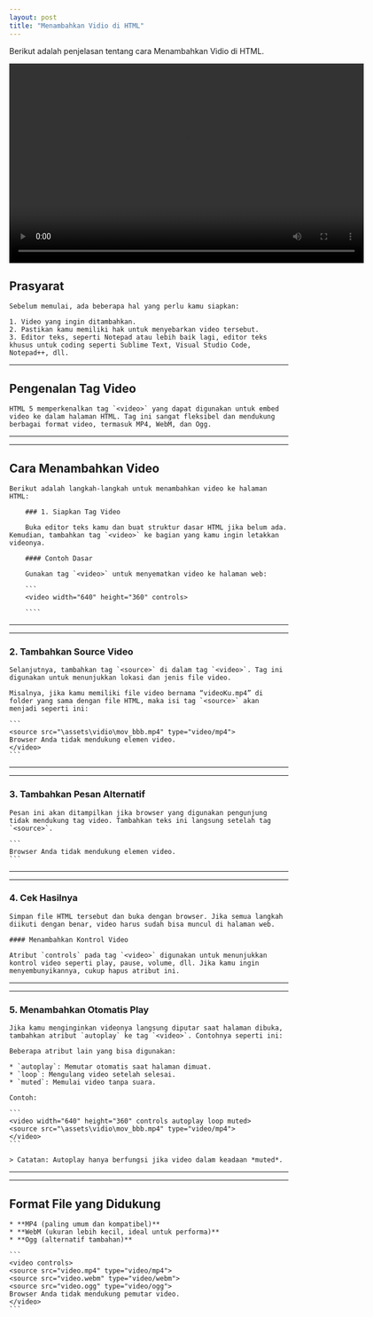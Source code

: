 ```yaml
---
layout: post
title: "Menambahkan Vidio di HTML"
---
```


Berikut adalah penjelasan tentang cara Menambahkan Vidio di HTML.

<video width="640" height="360" controls>
  <source src="\assets\vidio\mov_bbb.mp4" type="video/mp4">
  Browser Anda tidak mendukung elemen video.
</video>

## Prasyarat

    Sebelum memulai, ada beberapa hal yang perlu kamu siapkan:

    1. Video yang ingin ditambahkan.  
    2. Pastikan kamu memiliki hak untuk menyebarkan video tersebut.  
    3. Editor teks, seperti Notepad atau lebih baik lagi, editor teks khusus untuk coding seperti Sublime Text, Visual Studio Code, Notepad++, dll.


---

## Pengenalan Tag Video

    HTML 5 memperkenalkan tag `<video>` yang dapat digunakan untuk embed video ke dalam halaman HTML. Tag ini sangat fleksibel dan mendukung berbagai format video, termasuk MP4, WebM, dan Ogg.

---
---

## Cara Menambahkan Video

    Berikut adalah langkah-langkah untuk menambahkan video ke halaman HTML:

        ### 1. Siapkan Tag Video

        Buka editor teks kamu dan buat struktur dasar HTML jika belum ada. Kemudian, tambahkan tag `<video>` ke bagian yang kamu ingin letakkan videonya.

        #### Contoh Dasar

        Gunakan tag `<video>` untuk menyematkan video ke halaman web:

        ```
        <video width="640" height="360" controls>
            
        ````

---
---


### 2. Tambahkan Source Video

    Selanjutnya, tambahkan tag `<source>` di dalam tag `<video>`. Tag ini digunakan untuk menunjukkan lokasi dan jenis file video.

    Misalnya, jika kamu memiliki file video bernama “videoKu.mp4” di folder yang sama dengan file HTML, maka isi tag `<source>` akan menjadi seperti ini:

    ```
    <source src="\assets\vidio\mov_bbb.mp4" type="video/mp4">
    Browser Anda tidak mendukung elemen video.
    </video>
    ```
---
---

### 3. Tambahkan Pesan Alternatif

    Pesan ini akan ditampilkan jika browser yang digunakan pengunjung tidak mendukung tag video. Tambahkan teks ini langsung setelah tag `<source>`.

    ```
    Browser Anda tidak mendukung elemen video.
    ```

---
---

### 4. Cek Hasilnya

    Simpan file HTML tersebut dan buka dengan browser. Jika semua langkah diikuti dengan benar, video harus sudah bisa muncul di halaman web.

    #### Menambahkan Kontrol Video

    Atribut `controls` pada tag `<video>` digunakan untuk menunjukkan kontrol video seperti play, pause, volume, dll. Jika kamu ingin menyembunyikannya, cukup hapus atribut ini.

---
---


### 5. Menambahkan Otomatis Play

    Jika kamu menginginkan videonya langsung diputar saat halaman dibuka, tambahkan atribut `autoplay` ke tag `<video>`. Contohnya seperti ini:

    Beberapa atribut lain yang bisa digunakan:

    * `autoplay`: Memutar otomatis saat halaman dimuat.
    * `loop`: Mengulang video setelah selesai.
    * `muted`: Memulai video tanpa suara.

    Contoh:

    ```
    <video width="640" height="360" controls autoplay loop muted>
    <source src="\assets\vidio\mov_bbb.mp4" type="video/mp4">
    </video>
    ```

    > Catatan: Autoplay hanya berfungsi jika video dalam keadaan *muted*.

---
---

## Format File yang Didukung

    * **MP4 (paling umum dan kompatibel)**
    * **WebM (ukuran lebih kecil, ideal untuk performa)**
    * **Ogg (alternatif tambahan)**

    ```
    <video controls>
    <source src="video.mp4" type="video/mp4">
    <source src="video.webm" type="video/webm">
    <source src="video.ogg" type="video/ogg">
    Browser Anda tidak mendukung pemutar video.
    </video>
    ```
